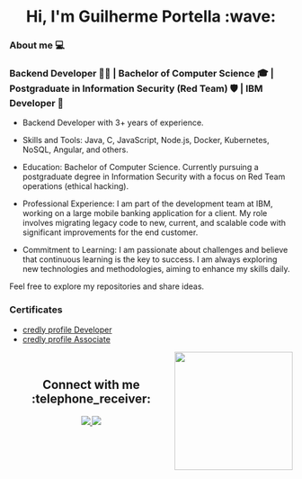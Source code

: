<h1 align="center">Hi, I'm Guilherme Portella :wave: </h1>

### About me :computer: 

 ### Backend Developer 👨‍💻 | Bachelor of Computer Science 🎓 | Postgraduate in Information Security (Red Team) ️🛡️ | IBM Developer 💼

<div aling=" center">

- Backend Developer with 3+ years of experience.

- Skills and Tools: Java, C, JavaScript, Node.js, Docker, Kubernetes, NoSQL, Angular, and others.

- Education: Bachelor of Computer Science. Currently pursuing a postgraduate degree in Information Security with a focus on Red Team operations (ethical hacking).

- Professional Experience: I am part of the development team at IBM, working on a large mobile banking application for a client. My role involves migrating legacy code to new, current, and scalable code with significant improvements for the end customer.

- Commitment to Learning: I am passionate about challenges and believe that continuous learning is the key to success. I am always exploring new technologies and methodologies, aiming to enhance my skills daily.

Feel free to explore my repositories and share ideas.

### Certificates

- [credly profile Developer](https://www.credly.com/users/guilherme-portella.02cb93c9/badges)
- [credly profile Associate](https://www.credly.com/users/guilherme-portella/badges)

</div>

 <img  src = "https://github-readme-stats.vercel.app/api/top-langs/?username=guilhermeportella&theme=dark&line)](https://github.com/guilhermeportella" height="210px" align = "right"/>

</br>

<h2 align="center">Connect with me :telephone_receiver: </h2> 
<p align="center">
 <a href="mailto:guilhermeportella2@gmail.com">
  <img src="https://img.shields.io/badge/-Guilherme Portella-c14438?style=flat-square&logo=Gmail&logoColor=white&link=mailto:guilhermeportella2@gmail.com"/>
 </a>
 <a href="https://www.linkedin.com/in/myprofileguilhermeportella/">
 <img src="https://img.shields.io/badge/-Guilherme Portella-blue?style=flat-square&logo=Linkedin&logoColor=white&link=https://www.linkedin.com/in/guilhermeportella-1997a008/" target="_blank"/>
</a>
</p>
